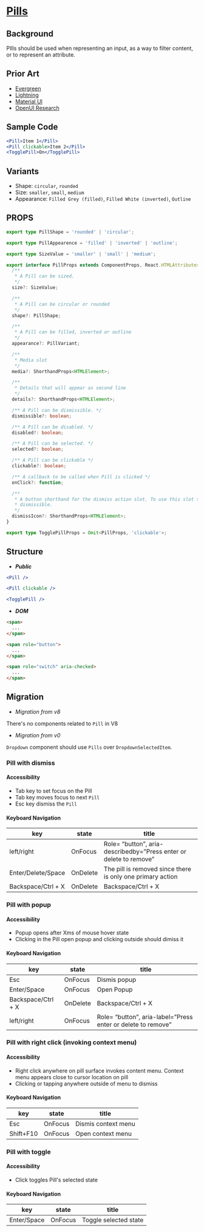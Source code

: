 # [Pills]()

## Background

PIlls should be used when representing an input, as a way to filter content, or to represent an attribute.

## Prior Art

- [Evergreen](https://evergreen.segment.com/components/badge-and-pill/)
- [Lightning](https://www.lightningdesignsystem.com/components/pills/)
- [Material UI](https://material-ui.com/components/chips/#chip)
- [OpenUI Research](https://github.com/WICG/open-ui/pull/259)

## Sample Code

```jsx
<Pill>Item 1</Pill>
<Pill clickable>Item 2</Pill>
<TogglePill>On</TogglePill>
```

## Variants

- Shape: `circular`, `rounded`
- Size: `smaller`, `small`, `medium`
- Appearance: `Filled Grey (filled)`, `Filled White (inverted)`, `Outline`

## PROPS

```typescript
export type PillShape = 'rounded' | 'circular';

export type PillAppearence = 'filled' | 'inverted' | 'outline';

export type SizeValue = 'smaller' | 'small' | 'medium';

export interface PillProps extends ComponentProps, React.HTMLAttributes<HTMLElement> {
  /**
   * A Pill can be sized.
   */
  size?: SizeValue;

  /**
   * A Pill can be circular or rounded
   */
  shape?: PillShape;

  /**
   * A Pill can be filled, inverted or outline
   */
  appearance?: PillVariant;

  /**
   * Media slot
   */
  media?: ShorthandProps<HTMLElement>;

  /**
   * Details that will appear as second line
   */
  details?: ShorthandProps<HTMLElement>;

  /** A Pill can be dismissible. */
  dismissible?: boolean;

  /** A Pill can be disabled. */
  disabled?: boolean;

  /** A Pill can be selected. */
  selected?: boolean;

  /** A Pill can be clickable */
  clickable?: boolean;

  /** A callback to be called when Pill is clicked */
  onClick?: function;

  /**
   * A button shorthand for the dismiss action slot. To use this slot the pill should be
   * dismissible.
   */
  dismissIcon?: ShorthandProps<HTMLElement>;
}

export type TogglePillProps = Omit<PillProps, 'clickable'>;
```

## Structure

- _**Public**_

```jsx
<Pill />

<Pill clickable />

<TogglePill />
```

- _**DOM**_

```html
<span>
  ...
</span>

<span role="button">
  ...
</span>

<span role="switch" aria-checked>
  ...
</span>
```

## Migration

- _Migration from v8_

There's no components related to `Pill` in V8

- _Migration from v0_

`Dropdown` component should use `Pills` over `DropdownSelectedItem`.

### Pill with dismiss

#### Accessibility

- Tab key to set focus on the Pill
- Tab key moves focus to next `Pill`
- Esc key dismiss the `Pill`

#### Keyboard Navigation

| key                | state    | title                                                              |
| ------------------ | -------- | ------------------------------------------------------------------ |
| left/right         | OnFocus  | Role= “button”, aria-describedby=”Press enter or delete to remove” |
| Enter/Delete/Space | OnDelete | The pill is removed since there is only one primary action         |
| Backspace/Ctrl + X | OnDelete | Backspace/Ctrl + X                                                 |

### Pill with popup

#### Accessibility

- Popup opens after Xms of mouse hover state
- Clicking in the Pill open popup and clicking outside should dimiss it

#### Keyboard Navigation

| key                | state    | title                                                        |
| ------------------ | -------- | ------------------------------------------------------------ |
| Esc                | OnFocus  | Dismis popup                                                 |
| Enter/Space        | OnFocus  | Open Popup                                                   |
| Backspace/Ctrl + X | OnDelete | Backspace/Ctrl + X                                           |
| left/right         | OnFocus  | Role= “button”, aria-label=”Press enter or delete to remove” |

### Pill with right click (invoking context menu)

#### Accessibility

- Right click anywhere on pill surface invokes content menu. Context menu appears close to cursor location on pill
- Clicking or tapping anywhere outside of menu to dismiss

#### Keyboard Navigation

| key       | state   | title               |
| --------- | ------- | ------------------- |
| Esc       | OnFocus | Dismis context menu |
| Shift+F10 | OnFocus | Open context menu   |

### Pill with toggle

#### Accessibility

- Click toggles Pill's selected state

#### Keyboard Navigation

| key         | state   | title                 |
| ----------- | ------- | --------------------- |
| Enter/Space | OnFocus | Toggle selected state |
